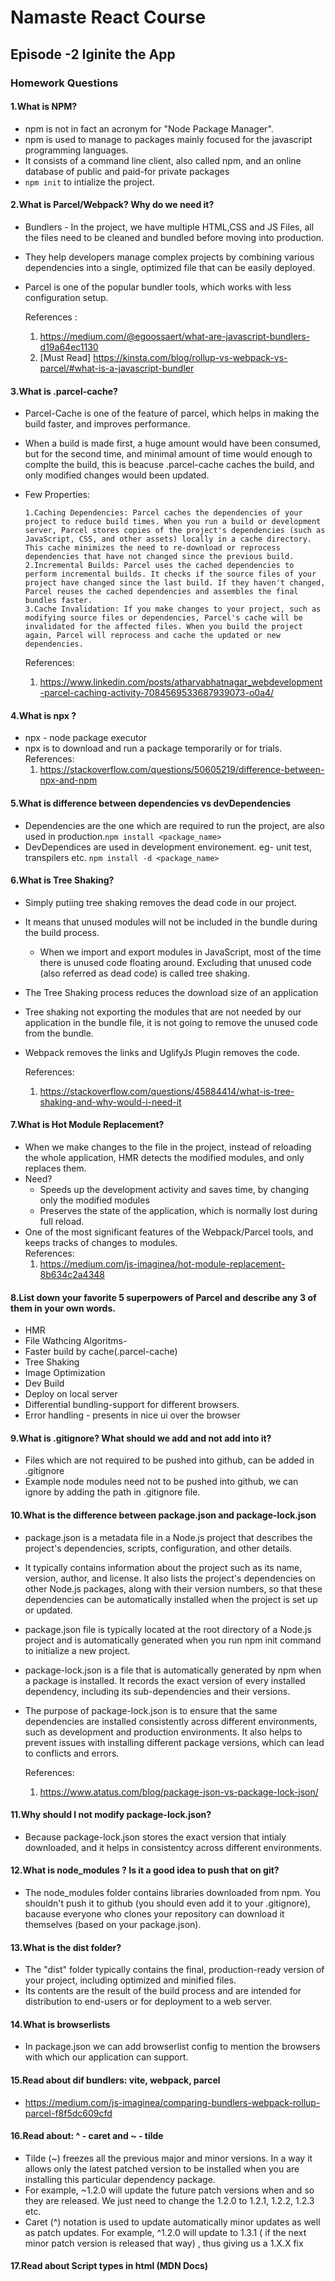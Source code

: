# Namaste React Course

## Episode -2 Iginite the App

### Homework Questions

#### 1.What is NPM?
- npm is not in fact an acronym for "Node Package Manager".
- npm is used to manage to packages mainly focused for the javascript programming languages.
- It consists of a command line client, also called npm, and an online database of public and paid-for private packages
- `npm init` to intialize the project.

#### 2.What is Parcel/Webpack? Why do we need it?
- Bundlers - In the project, we have multiple HTML,CSS and JS Files, all the files need to be cleaned and bundled before moving into production.
- They help developers manage complex projects by combining various dependencies into a single, optimized file that can be easily deployed. 
- Parcel is one of the popular bundler tools, which works with less configuration setup.

   References :  
   1. https://medium.com/@egoossaert/what-are-javascript-bundlers-d19a64ec1130
   2. [Must Read] https://kinsta.com/blog/rollup-vs-webpack-vs-parcel/#what-is-a-javascript-bundler

#### 3.What is .parcel-cache?
- Parcel-Cache is one of the feature of parcel, which helps in making the build faster, and improves performance.
- When a build is made first, a huge amount would have been consumed, but for the second time, and minimal amount of time would enough to complte the build, this is beacuse .parcel-cache caches the build, and only modified changes would been updated.
- Few Properties:

      1.Caching Dependencies: Parcel caches the dependencies of your project to reduce build times. When you run a build or development server, Parcel stores copies of the project's dependencies (such as JavaScript, CSS, and other assets) locally in a cache directory. This cache minimizes the need to re-download or reprocess dependencies that have not changed since the previous build.
      2.Incremental Builds: Parcel uses the cached dependencies to perform incremental builds. It checks if the source files of your project have changed since the last build. If they haven't changed, Parcel reuses the cached dependencies and assembles the final bundles faster.
      3.Cache Invalidation: If you make changes to your project, such as modifying source files or dependencies, Parcel's cache will be invalidated for the affected files. When you build the project again, Parcel will reprocess and cache the updated or new dependencies.

   References:
   1. https://www.linkedin.com/posts/atharvabhatnagar_webdevelopment-parcel-caching-activity-7084569533687939073-o0a4/

#### 4.What is npx ?
- npx - node package executor 
- npx is to download and run a package temporarily or for trials.
   References:
   1. https://stackoverflow.com/questions/50605219/difference-between-npx-and-npm
#### 5.What is difference between dependencies vs devDependencies
- Dependencies are the one which are required to run the project, are also used in production.`npm install <package_name>`
- DevDependices are used in development environement. eg- unit test, transpilers etc. `npm install -d <package_name>`
#### 6.What is Tree Shaking?
- Simply putiing tree shaking removes the dead code in our project.
- It means that unused modules will not be included in the bundle during the build process.
   - When we import and export modules in JavaScript, most of the time there is unused code floating around. Excluding that unused code (also referred as dead code) is called tree shaking.
-  The Tree Shaking process reduces the download size of an application
- Tree shaking not exporting the modules that are not needed by our application in the bundle file, it is not going to remove the unused code from the bundle.
- Webpack removes the links and UglifyJs Plugin removes the code.

   References:
   1. https://stackoverflow.com/questions/45884414/what-is-tree-shaking-and-why-would-i-need-it
#### 7.What is Hot Module Replacement?
-  When we make changes to the file in the project, instead of reloading the whole application, HMR detects the modified modules, and only replaces them.
- Need?
   - Speeds up the development activity and saves time, by changing only the modified modules
   - Preserves the state of the application, which is normally lost during full reload.
- One of the most significant features of the Webpack/Parcel tools, and keeps tracks of changes to modules.       
   References:
   1. https://medium.com/js-imaginea/hot-module-replacement-8b634c2a4348

#### 8.List down your favorite 5 superpowers of Parcel and describe any 3 of them in your own words.
- HMR
- File Wathcing Algoritms-
- Faster build by cache(.parcel-cache)
- Tree Shaking
- Image Optimization
- Dev Build
- Deploy on local server
- Differential bundling-support for different browsers.
- Error handling - presents in nice ui over the browser
#### 9.What is .gitignore? What should we add and not add into it?
- Files which are not required to be pushed into github, can be added in .gitignore
- Example node modules need not to be pushed into github, we can ignore by adding the path in .gitignore file.
#### 10.What is the difference between package.json and package-lock.json
- package.json is a metadata file in a Node.js project that describes the project's dependencies, scripts, configuration, and other details.
- It typically contains information about the project such as its name, version, author, and license. It also lists the project's dependencies on other Node.js packages, along with their version numbers, so that these dependencies can be automatically installed when the project is set up or updated.
- package.json file is typically located at the root directory of a Node.js project and is automatically generated when you run npm init command to initialize a new project.
- package-lock.json is a file that is automatically generated by npm when a package is installed. It records the exact version of every installed dependency, including its sub-dependencies and their versions.
- The purpose of package-lock.json is to ensure that the same dependencies are installed consistently across different environments, such as development and production environments. It also helps to prevent issues with installing different package versions, which can lead to conflicts and errors.

   References:
   1. https://www.atatus.com/blog/package-json-vs-package-lock-json/


#### 11.Why should I not modify package-lock.json?
- Because package-lock.json stores the exact version that intialy downloaded, and it helps in consistentcy across different environments.
#### 12.What is node_modules ? Is it a good idea to push that on git?
- The node_modules folder contains libraries downloaded from npm. You shouldn't push it to github (you should even add it to your .gitignore), bacause everyone who clones your repository can download it themselves (based on your package.json).
#### 13.What is the dist folder?
- The "dist" folder typically contains the final, production-ready version of your project, including optimized and minified files.
- Its contents are the result of the build process and are intended for distribution to end-users or for deployment to a web server.
#### 14.What is browserlists
- In package.json we can add browserlist config to mention the browsers with which our application can support.
#### 15.Read about dif bundlers: vite, webpack, parcel
- https://medium.com/js-imaginea/comparing-bundlers-webpack-rollup-parcel-f8f5dc609cfd
#### 16.Read about: ^ - caret and ~ - tilde
- Tilde (~) freezes all the previous major and minor versions. In a way it allows only the latest patched version to be installed when you are installing this particular dependency package.
- For example, ~1.2.0 will update the future patch versions when and so they are released. We just need to change the 1.2.0 to 1.2.1, 1.2.2, 1.2.3 etc.
- Caret (^) notation is used to update automatically minor updates as well as patch updates. For example, ^1.2.0 will update to 1.3.1 ( if the next minor patch version is released that way) , thus giving us a 1.X.X fix
#### 17.Read about Script types in html (MDN Docs)
